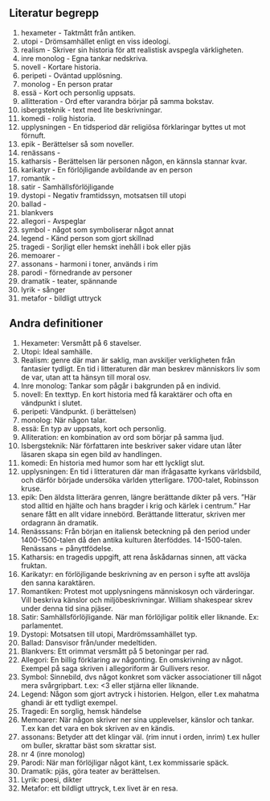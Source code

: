 ## Literatur begrepp

1. hexameter - Taktmått från antiken. 
2. utopi - Drömsamhället enligt en viss ideologi.
3. realism - Skriver sin historia för att realistisk avspegla värkligheten.
4. inre monolog - Egna tankar nedskriva.
5. novell - Kortare historia.
6. peripeti - Oväntad upplösning.
7. monolog - En person pratar
8. essä - Kort och personlig uppsats.
9. allitteration - Ord efter varandra börjar på samma bokstav.
10. isbergsteknik - text med lite beskrivningar.
11. komedi - rolig historia.
12. upplysningen - En tidsperiod där religiösa förklaringar byttes ut mot förnuft.
13. epik - Berättelser så som noveller.
14. renässans - 
15. katharsis - Berättelsen lär personen någon, en kännsla stannar kvar.
16. karikatyr - En förlöjligande avbildande av en person
17. romantik - 
18. satir - Samhällsförlöjligande
19. dystopi - Negativ framtidssyn, motsatsen till utopi
20. ballad - 
21. blankvers
22. allegori - Avspeglar 
23. symbol - något som symboliserar något annat
24. legend - Känd person som gjort skillnad
25. tragedi - Sorjligt eller hemskt inehåll i bok eller pjäs
26. memoarer - 
27. assonans - harmoni i toner, används i rim
28. parodi - förnedrande av personer
29. dramatik - teater, spännande
30. lyrik - sånger
31. metafor - bildligt uttryck

## Andra definitioner

1. Hexameter: Versmått på 6 stavelser.
2. Utopi: Ideal samhälle.
3. Realism: genre där man är saklig, man avskiljer verkligheten från fantasier tydligt. En tid i litteraturen där man beskrev människors liv som de var, utan att ta hänsyn till moral osv.
4. Inre monolog: Tankar som pågår i bakgrunden på en individ.
5. novell: En texttyp. En kort historia med få karaktärer och ofta en vändpunkt i slutet.
6. peripeti: Vändpunkt. (i berättelsen)
7. monolog: När någon talar.
8. essä:  En typ av uppsats, kort och personlig.
9. Alliteration: en kombination av ord som börjar på samma ljud.
10. Isbergsteknik: När författaren inte beskriver saker vidare utan låter läsaren skapa sin egen bild av handlingen. 
11. komedi: En historia med humor som har ett lyckligt slut.
12. upplysningen: En tid i litteraturen där man ifrågasatte kyrkans världsbild, och därför började undersöka världen ytterligare. 1700-talet, Robinsson kruse.
13. epik: Den äldsta litterära genren, längre berättande dikter på vers. ”Här stod alltid en hjälte och hans bragder i krig och kärlek i centrum.” Har senare fått en allt vidare innebörd. Berättande litteratur, skriven mer ordagrann än dramatik.
14. Renässsans: Från början en italiensk beteckning på den period under 1400-1500-talen då den antika kulturen återföddes. 14-1500-talen. Renässans = pånyttfödelse.
15. Katharsis: en tragedis uppgift, att rena åskådarnas sinnen, att väcka fruktan.
16. Karikatyr: en förlöjligande beskrivning av en person i syfte att avslöja den sanna karaktären.
17. Romantiken: Protest mot upplysningens människosyn och värderingar. Vill beskriva känslor och miljöbeskrivningar. William shakespear skrev under denna tid sina pjäser.
18. Satir: Samhällsförlöjligande. När man förlöjligar politik eller liknande. Ex: parlamentet.
19. Dystopi: Motsatsen till utopi, Mardrömssamhället typ.
20. Ballad: Dansvisor från/under medeltiden.
21. Blankvers: Ett orimmat versmått på 5 betoningar per rad.
22. Allegori: En billig förklaring av någonting. En omskrivning av något. Exempel på saga skriven i allegoriform är Gullivers resor.
23. Symbol: Sinnebild, dvs något konkret som väcker associationer till något mera svårgripbart. t.ex: <3 eller stjärna eller liknande. 
24. Legend: Någon som gjort avtryck i historien. Helgon, eller t.ex mahatma ghandi är ett tydligt exempel.
25. Tragedi: En sorglig, hemsk händelse 
26. Memoarer: När någon skriver ner sina upplevelser, känslor och tankar. T.ex kan det vara en bok skriven av en kändis.
27. assonans: Betyder att det klingar väl. (rim innut i orden, inrim) t.ex huller om buller, skrattar bäst som skrattar sist.
28. nr 4 (inre monolog)
29. Parodi: När man förlöjligar något känt, t.ex kommissarie späck. 
30. Dramatik: pjäs, göra teater av berättelsen. 
31. Lyrik: poesi, dikter
32. Metafor: ett bildligt uttryck, t.ex livet är en resa. 
